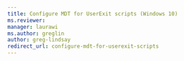 ```yaml
---
title: Configure MDT for UserExit scripts (Windows 10)
ms.reviewer: 
manager: laurawi
ms.author: greglin
author: greg-lindsay
redirect_url: configure-mdt-for-userexit-scripts
---
```

